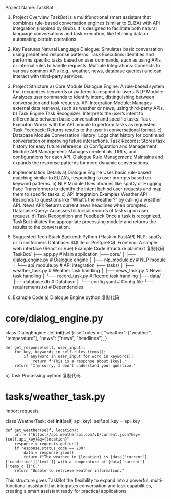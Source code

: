 Project Name: TaskBot
1. Project Overview
TaskBot is a multifunctional smart assistant that combines rule-based conversation engines (similar to ELIZA) with API integration (inspired by Grub). It is designed to facilitate both natural language conversations and task execution, like fetching data or automating certain operations.

2. Key Features
Natural Language Dialogue: Simulates basic conversation using predefined response patterns.
Task Execution: Identifies and performs specific tasks based on user commands, such as using APIs or internal rules to handle requests.
Multiple Integrations: Connects to various common APIs (e.g., weather, news, database queries) and can interact with third-party services.
3. Project Structure
a) Core Module
Dialogue Engine: A rule-based system that recognizes keywords or patterns to respond to users.
NLP Module: Analyzes user commands to identify intent, distinguishing between conversation and task requests.
API Integration Module: Manages external data retrieval, such as weather or news, using third-party APIs.
b) Task Engine
Task Recognizer: Interprets the user’s intent to differentiate between basic conversation and specific tasks.
Task Executor: Works with the API module to perform tasks as requested.
Task Feedback: Returns results to the user in conversational format.
c) Database Module
Conversation History: Logs chat history for continued conversation or improving future interactions.
Task Records: Stores task history for easy future reference.
d) Configuration and Management Module
API Management: Manages credentials, URLs, and configurations for each API.
Dialogue Rule Management: Maintains and expands the response patterns for more dynamic conversations.
4. Implementation Details
a) Dialogue Engine
Uses basic rule-based matching similar to ELIZA’s, responding to user prompts based on keyword patterns.
b) NLP Module
Uses libraries like spaCy or Hugging Face Transformers to identify the intent behind user requests and map them to specific tasks.
c) API Integration Examples
Weather API: Responds to questions like “What’s the weather?” by calling a weather API.
News API: Returns current news headlines when prompted.
Database Query: Accesses historical records of tasks upon user request.
d) Task Recognition and Feedback
Once a task is recognized, TaskBot initiates the appropriate processing module and returns the results to the conversation.
5. Suggested Tech Stack
Backend: Python (Flask or FastAPI)
NLP: spaCy or Transformers
Database: SQLite or PostgreSQL
Frontend: A simple web interface (React or Vue)
Example Code Structure
plaintext
复制代码
TaskBot/
├── app.py                 # Main application
├── core/
│   ├── dialog_engine.py   # Dialogue engine
│   ├── nlp_module.py      # NLP module
│   └── api_module.py      # API integration
├── tasks/
│   ├── weather_task.py    # Weather task handling
│   ├── news_task.py       # News task handling
│   └── record_task.py     # Record task handling
├── data/
│   ├── database.db        # Database
│   └── config.yaml        # Config file
└── requirements.txt       # Dependencies
6. Example Code
a) Dialogue Engine
python
复制代码
# core/dialog_engine.py
class DialogEngine:
    def __init__(self):
        self.rules = {
            "weather": ["weather", "temperature"],
            "news": ["news", "headlines"],
        }

    def get_response(self, user_input):
        for key, keywords in self.rules.items():
            if any(word in user_input for word in keywords):
                return f"This is a response about {key}."
        return "I'm sorry, I don't understand your question."
b) Task Processing
python
复制代码
# tasks/weather_task.py
import requests

class WeatherTask:
    def __init__(self, api_key):
        self.api_key = api_key

    def get_weather(self, location):
        url = f"https://api.weatherapi.com/v1/current.json?key={self.api_key}&q={location}"
        response = requests.get(url)
        if response.status_code == 200:
            data = response.json()
            return f"The weather in {location} is {data['current']['condition']['text']} with a temperature of {data['current']['temp_c']}°C."
        return "Unable to retrieve weather information."
This structure gives TaskBot the flexibility to expand into a powerful, multi-functional assistant that integrates conversation and task capabilities, creating a smart assistant ready for practical applications.
